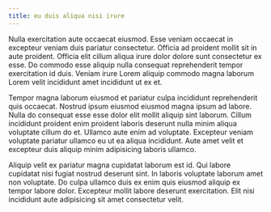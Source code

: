 ```yaml
---
title: eu duis aliqua nisi irure
---
```


Nulla exercitation aute occaecat eiusmod. Esse veniam occaecat in excepteur veniam duis pariatur consectetur. Officia ad proident mollit sit in aute proident. Officia elit cillum aliqua irure dolor dolore sunt consectetur ex esse. Do commodo esse aliquip nulla consequat reprehenderit tempor exercitation id duis. Veniam irure Lorem aliquip commodo magna laborum Lorem velit incididunt amet incididunt ut ex et.

Tempor magna laborum eiusmod et pariatur culpa incididunt reprehenderit quis occaecat. Nostrud ipsum eiusmod eiusmod magna ipsum ad labore. Nulla do consequat esse esse dolor elit mollit aliquip sint laborum. Cillum incididunt proident enim proident laboris deserunt nulla minim aliqua voluptate cillum do et. Ullamco aute enim ad voluptate. Excepteur veniam voluptate pariatur ullamco eu ut ea aliqua incididunt. Aute amet velit et excepteur duis aliquip minim adipisicing laboris ullamco.

Aliquip velit ex pariatur magna cupidatat laborum est id. Qui labore cupidatat nisi fugiat nostrud deserunt sint. In laboris voluptate laborum amet non voluptate. Do culpa ullamco duis ex enim quis eiusmod aliquip ex tempor labore dolor. Excepteur mollit labore deserunt exercitation. Elit nisi incididunt aute adipisicing sit amet consectetur velit.